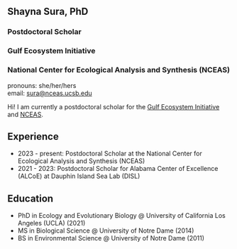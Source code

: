 ## Shayna Sura, PhD

### Postdoctoral Scholar
### Gulf Ecosystem Initiative
### National Center for Ecological Analysis and Synthesis (NCEAS)

pronouns: she/her/hers  
email: [sura@nceas.ucsb.edu](mailto:sura@nceas.ucsb.edu)

Hi! I am currently a postdoctoral scholar for the [Gulf Ecosystem Initiative](https://www.nceas.ucsb.edu/gulfeco) and [NCEAS](https://www.nceas.ucsb.edu).

Experience
-
- 2023 - present: Postdoctoral Scholar at the National Center for Ecological Analysis and Synthesis (NCEAS)
- 2021 - 2023: Postdoctoral Scholar for Alabama Center of Excellence (ALCoE) at Dauphin Island Sea Lab (DISL)


Education
-
 - PhD in Ecology and Evolutionary Biology @ University of California Los Angeles (UCLA) (2021)
 - MS in Biological Science @ University of Notre Dame (2014)
 - BS in Environmental Science @ University of Notre Dame (2011)

<!--
**shaynasura/shaynasura** is a ✨ _special_ ✨ repository because its `README.md` (this file) appears on your GitHub profile.

Here are some ideas to get you started:

- 🔭 I’m currently working on ...
- 🌱 I’m currently learning ...
- 👯 I’m looking to collaborate on ...
- 🤔 I’m looking for help with ...
- 💬 Ask me about ...
- 📫 How to reach me: ...
- 😄 Pronouns: ...
- ⚡ Fun fact: ...
-->
